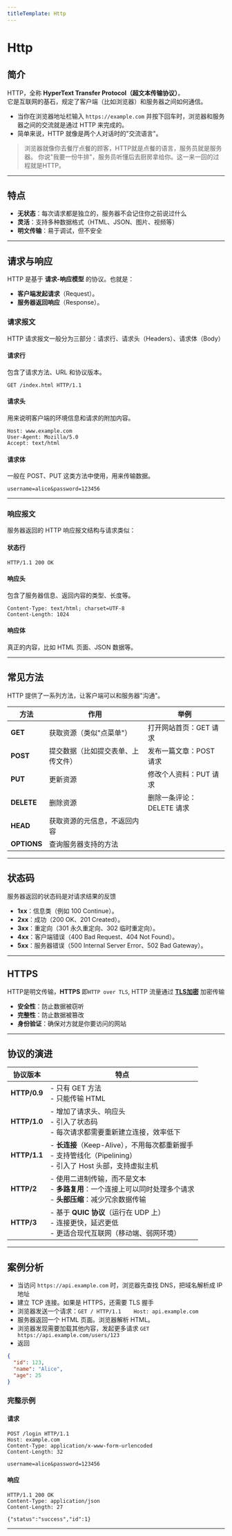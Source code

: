 ```yaml
---
titleTemplate: Http
---
```


# Http

## 简介
HTTP，全称 **HyperText Transfer Protocol（超文本传输协议）**。\
它是互联网的基石，规定了客户端（比如浏览器）和服务器之间如何通信。

- 当你在浏览器地址栏输入 `https://example.com` 并按下回车时，浏览器和服务器之间的交流就是通过 HTTP 来完成的。
- 简单来说，HTTP 就像是两个人对话时的"交流语言"。


> 浏览器就像你去餐厅点餐的顾客，HTTP就是点餐的语言，服务员就是服务器。
> 你说"我要一份牛排"，服务员听懂后去厨房拿给你。这一来一回的过程就是HTTP。




---

## 特点

- **无状态**：每次请求都是独立的，服务器不会记住你之前说过什么
- **灵活**：支持多种数据格式（HTML、JSON、图片、视频等）
- **明文传输**：易于调试，但不安全

---

## 请求与响应

HTTP 是基于 **请求-响应模型** 的协议。也就是： 
- **客户端发起请求**（Request）。 
- **服务器返回响应**（Response）。

###  请求报文

HTTP 请求报文一般分为三部分：请求行、请求头（Headers）、请求体（Body）
#### 请求行
包含了请求方法、URL 和协议版本。
```
GET /index.html HTTP/1.1
```

#### 请求头
用来说明客户端的环境信息和请求的附加内容。
```
Host: www.example.com
User-Agent: Mozilla/5.0
Accept: text/html
```

#### 请求体
一般在 POST、PUT 这类方法中使用，用来传输数据。
```
username=alice&password=123456
```
---

### 响应报文

服务器返回的 HTTP 响应报文结构与请求类似：
#### 状态行
```
HTTP/1.1 200 OK
```

#### 响应头
包含了服务器信息、返回内容的类型、长度等。
```
Content-Type: text/html; charset=UTF-8
Content-Length: 1024
```

#### 响应体
真正的内容，比如 HTML 页面、JSON 数据等。

---

## 常见方法

HTTP 提供了一系列方法，让客户端可以和服务器"沟通"。

|方法|作用|举例|
|-|-|-|
|**GET**|获取资源（类似"点菜单"）|打开网站首页：GET 请求|
|**POST**|提交数据（比如提交表单、上传文件）|发布一篇文章：POST 请求|
|**PUT**|更新资源|修改个人资料：PUT 请求|
|**DELETE**|删除资源|删除一条评论：DELETE 请求|
|**HEAD**|获取资源的元信息，不返回内容|
|**OPTIONS**|查询服务器支持的方法|


---

## 状态码

服务器返回的状态码是对请求结果的反馈

- **1xx**：信息类（例如 100 Continue）。
- **2xx**：成功（200 OK、201 Created）。
- **3xx**：重定向（301 永久重定向、302 临时重定向）。
- **4xx**：客户端错误（400 Bad Request、404 Not Found）。
- **5xx**：服务器错误（500 Internal Server Error、502 Bad Gateway）。


---

## HTTPS

HTTP是明文传输，**HTTPS** 即`HTTP over TLS`, HTTP 流量通过 **[TLS加密](../Cryptography/TLS)** 加密传输

- **安全性**：防止数据被窃听
- **完整性**：防止数据被篡改
- **身份验证**：确保对方就是你要访问的网站

---



## 协议的演进

| 协议版本   | 特点 |
|------------|------|
| **HTTP/0.9** | - 只有 GET 方法<br>- 只能传输 HTML |
| **HTTP/1.0** | - 增加了请求头、响应头<br>- 引入了状态码<br>- 每次请求都需要重新建立连接，效率低下 |
| **HTTP/1.1** | - **长连接**（Keep-Alive），不用每次都重新握手<br>- 支持管线化（Pipelining）<br>- 引入了 Host 头部，支持虚拟主机 |
| **HTTP/2**   | - 使用二进制传输，而不是文本<br>- **多路复用**：一个连接上可以同时处理多个请求<br>- **头部压缩**：减少冗余数据传输 |
| **HTTP/3**   | - 基于 **QUIC 协议**（运行在 UDP 上）<br>- 连接更快，延迟更低<br>- 更适合现代互联网（移动端、弱网环境） |


---

## 案例分析

- 当访问 `https://api.example.com` 时，浏览器先查找 DNS，把域名解析成 IP 地址
- 建立 TCP 连接。如果是 HTTPS，还需要 TLS 握手
- 浏览器发送一个请求：`GET / HTTP/1.1    Host: api.example.com`
- 服务器返回一个 HTML 页面。浏览器解析 HTML。
- 浏览器发现需要加载其他内容，发起更多请求 `GET https://api.example.com/users/123`
- 返回

``` json
{
  "id": 123,
  "name": "Alice",
  "age": 25
}
```

### 完整示例

#### 请求

``` http
POST /login HTTP/1.1
Host: example.com
Content-Type: application/x-www-form-urlencoded
Content-Length: 32

username=alice&password=123456
```

#### 响应

``` http
HTTP/1.1 200 OK
Content-Type: application/json
Content-Length: 27

{"status":"success","id":1}
```

---
